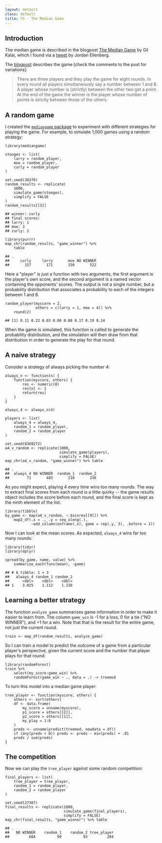 ```yaml
---
layout: default
class: default
title: TS - The Median Game
---
```


Introduction
------------

The median game is described in the blogpost [The Median
Game](https://gilkalai.wordpress.com/2017/01/14/the-median-game/) by Gil
Kalai, which I found via a
[tweet](https://twitter.com/JSEllenberg/status/820339568486576128) by
Jordan Ellenberg.

The
[blogpost](https://gilkalai.wordpress.com/2017/01/14/the-median-game/)
describes the game \[check the comments to the post for variations\]:

> There are three players and they play the game for eight rounds. In
> every round all players simultaneously say a number between 1 and 8. A
> player whose number is (strictly) between the other two get a point.
> At the end of the game the winner is the player whose number of points
> is strictly between those of the others.

A random game
-------------

I created the [`mediangame`
package](https://github.com/tarakc02/mediangame) to experiment with
different strategies for playing the game. For example, to simulate
1,000 games using a random strategy:

    library(mediangame)

    stooges <- list(
        larry = random_player,
        moe = random_player,
        curly = random_player
    )

    set.seed(38370)
    random_results <- replicate(
        1000, 
        simulate_game(stooges), 
        simplify = FALSE
    )
    random_results[[3]]

    ## winner: curly 
    ## final scores:
    ## larry: 1
    ## moe: 3
    ## curly: 2

    library(purrr)
    map_chr(random_results, "game_winner") %>% 
        table

    ## .
    ##     curly     larry       moe NO WINNER 
    ##       157       171       150       522

Here a "player" is just a function with two arguments, the first
argument is the player's own score, and the second argument is a named
vector containing the opponents' scores. The output is not a single
number, but a probability distribution that associates a probability to
each of the integers between 1 and 8.

    random_player(myscore = 2, 
                  others = c(larry = 1, moe = 4)) %>% 
        round(2)

    ## [1] 0.11 0.22 0.03 0.06 0.08 0.17 0.19 0.14

When the game is simulated, this function is called to generate the
probability distribution, and the simulation will then draw from that
distribution in order to generate the play for that round.

A naive strategy
----------------

Consider a strategy of always picking the number 4:

    always_n <- function(n) {
        function(myscore, others) {
            res <- numeric(8)
            res[n] <- 1
            return(res)
        }
    }

    always_4 <- always_n(4)

    players <- list(
        always_4 = always_4,
        random_1 = random_player,
        random_2 = random_player
    )

    set.seed(8360272)
    a4_v_random <- replicate(1000, 
                             simulate_game(players), 
                             simplify = FALSE)
    map_chr(a4_v_random, "game_winner") %>% table

    ## .
    ##  always_4 NO WINNER  random_1  random_2 
    ##        71       483       210       236

As you might expect, playing 4 every time wins too many rounds. The way
to extract final scores from each round is a little quirky -- the game
results object includes the score before each round, and the final score
is kept as the ninth element of the list:

    library(tibble)
    by_game <- map(a4_v_random, ~.$scores[[9]]) %>% 
        map2_df(.x = ., .y = seq_along(.), 
                ~add_column(enframe(.x), game = rep(.y, 3), .before = 1))

Now I can look at the mean scores. As expected, `always_4` wins far too
many rounds:

    library(tidyr)
    library(dplyr)

    spread(by_game, name, value) %>% 
        summarise_each(funs(mean), -game)

    ## # A tibble: 1 × 3
    ##   always_4 random_1 random_2
    ##      <dbl>    <dbl>    <dbl>
    ## 1    3.025    1.112    1.138

Learning a better strategy
--------------------------

The function `analyze_game` summarizes game information in order to make
it easier to learn from. The column `game_win` is -1 for a loss, 0 for a
tie ("NO WINNER"), and +1 for a win. Note that that is the result for
the entire game, not just the current round.

    train <- map_df(random_results, analyze_game)

So I can train a model to predict the outcome of a game from a
particular player's perspective, given the current score and the number
that player plays for that round:

    library(randomForest)
    train %>% 
        select(my_score:game_win) %>%
        randomForest(game_win ~ ., data = .) -> treemod

To turn this model into a median game player:

    tree_player <- function(myscore, others) {
        others <- sort(others)
        df <- data.frame(
            my_score = unname(myscore),
            p1_score = others[[2]],
            p2_score = others[[1]],
            my_play = 1:8
        )
        preds <- unname(predict(treemod, newdata = df))
        if (any(preds < 0)) preds <- preds - min(preds) + .01
        preds / sum(preds)
    }

The competition
---------------

Now we can play the `tree_player` against some random competition:

    final_players <- list(
        tree_player = tree_player,
        random_1 = random_player,
        random_2 = random_player
    )

    set.seed(27307)
    final_results <- replicate(1000, 
                               simulate_game(final_players), 
                               simplify = FALSE)
    map_chr(final_results, "game_winner") %>% table

    ## .
    ##   NO WINNER    random_1    random_2 tree_player 
    ##         604          99          93         204
